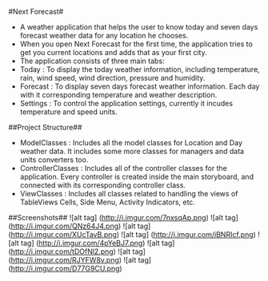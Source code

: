 #Next Forecast#

- A weather application that helps the user to know today and seven days forecast weather data for any location he chooses.
- When you open Next Forecast for the first time, the application tries to get you current locations and adds that as your first city.
- The application consists of three main tabs:
- Today : To display the today weather information, including temperature, rain, wind speed, wind direction, pressure and humidity.
- Forecast : To display seven days forecast weather information. Each day with it corresponding temperature and weather description.
- Settings : To control the application settings, currently it incudes temperature and speed units.

##Project Structure##
- ModelClasses : Includes all the model classes for Location and Day weather data. It includes some more classes for managers and data units converters too.
- ControllerClasses : Includes all of the controller classes for the application. Every controller is created inside the main storyboard, and connected with
its corresponding controller class.
- ViewClasses : Includes all classes related to handling the views of TableViews Cells, Side Menu, Activity Indicators, etc.

##Screenshots##
![alt tag] (http://i.imgur.com/7nxsqAp.png)
![alt tag] (http://i.imgur.com/QNz64J4.png)
![alt tag] (http://i.imgur.com/XUcTavB.png)
![alt tag] (http://i.imgur.com/iBNRIcf.png)
![alt tag] (http://i.imgur.com/4pYeBJ7.png)
![alt tag] (http://i.imgur.com/tDOfNl2.png)
![alt tag] (http://i.imgur.com/RJYFW8v.png)
![alt tag] (http://i.imgur.com/D77G9CU.png)